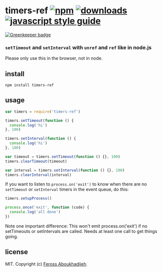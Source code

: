 # timers-ref [![npm][npm-image]][npm-url] [![downloads][downloads-image]][downloads-url] [![javascript style guide][standard-image]][standard-url]

[![Greenkeeper badge](https://badges.greenkeeper.io/feross/timers-ref.svg)](https://greenkeeper.io/)

[npm-image]: https://img.shields.io/npm/v/timers-ref.svg
[npm-url]: https://npmjs.org/package/timers-ref
[downloads-image]: https://img.shields.io/npm/dm/timers-ref.svg
[downloads-url]: https://npmjs.org/package/timers-ref
[standard-image]: https://img.shields.io/badge/code_style-standard-brightgreen.svg
[standard-url]: https://standardjs.com

### `setTimeout` and `setInterval` with `unref` and `ref` like in node.js

Please only use this in the browser, not in node.

## install

```
npm install timers-ref
```

## usage

```js
var timers = require('timers-ref')

timers.setTimeout(function () {
  console.log('hi')
}, 100)

timers.setInterval(function () {
  console.log('hi')
}, 100)

var timeout = timers.setTimeout(function () {}, 100)
timers.clearTimeout(timeout)

var interval = timers.setInterval(function () {}, 100)
timers.clearInterval(interval)
```

If you want to listen to `process.on('exit')` to know when there are no `setTimeout` or `setInterval` timers in the event queue, do this:

```js
timers.setupProcess()

process.once('exit', function (code) {
  console.log('all done')
})
```

Note one important difference: This won't emit process.on('exit') if no setTimeouts or setIntervals are called. Needs at least one call to get things going.

## license

MIT. Copyright (c) [Feross Aboukhadijeh](http://feross.org).
